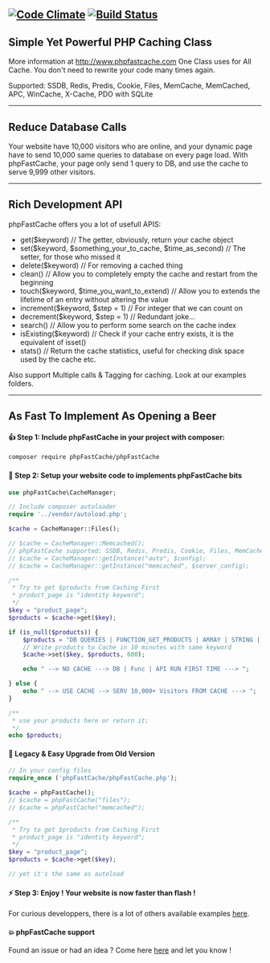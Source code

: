 [![Code Climate](https://codeclimate.com/github/PHPSocialNetwork/phpfastcache/badges/gpa.svg)](https://codeclimate.com/github/PHPSocialNetwork/phpfastcache) [![Build Status](https://travis-ci.org/PHPSocialNetwork/phpfastcache.svg?branch=final)](https://travis-ci.org/PHPSocialNetwork/phpfastcache)
---------------------------
Simple Yet Powerful PHP Caching Class
---------------------------
More information at http://www.phpfastcache.com
One Class uses for All Cache. You don't need to rewrite your code many times again.

Supported: SSDB, Redis, Predis, Cookie, Files, MemCache, MemCached, APC, WinCache, X-Cache, PDO with SQLite

---------------------------
Reduce Database Calls
---------------------------

Your website have 10,000 visitors who are online, and your dynamic page have to send 10,000 same queries to database on every page load.
With phpFastCache, your page only send 1 query to DB, and use the cache to serve 9,999 other visitors.

---------------------------
Rich Development API
---------------------------

phpFastCache offers you a lot of usefull APIS:

- get($keyword) // The getter, obviously, return your cache object
- set($keyword, $something_your_to_cache, $time_as_second) // The setter, for those who missed it
- delete($keyword) // For removing a cached thing
- clean() // Allow you to completely empty the cache and restart from the beginning
- touch($keyword, $time_you_want_to_extend) // Allow you to extends the lifetime of an entry without altering the value
- increment($keyword, $step = 1) // For integer that we can count on
- decrement($keyword, $step = 1) // Redundant joke...
- search() // Allow you to perform some search on the cache index
- isExisting($keyword) // Check if your cache entry exists, it is the equivalent of isset()
- stats() // Return the cache statistics, useful for checking disk space used by the cache etc.

Also support Multiple calls & Tagging for caching. Look at our examples folders.

---------------------------
As Fast To Implement As Opening a Beer
---------------------------


#### :thumbsup: Step 1: Include phpFastCache in your project with composer:


```bash
composer require phpFastCache/phpFastCache
```

#### :construction: Step 2: Setup your website code to implements phpFastCache bits
```php
use phpFastCache\CacheManager;

// Include composer autoloader
require '../vendor/autoload.php';

$cache = CacheManager::Files();

// $cache = CacheManager::Memcached();
// phpFastCache supported: SSDB, Redis, Predis, Cookie, Files, MemCache, MemCached, APC, WinCache, XCache, SQLite
// $cache = CacheManager::getInstance("auto", $config);
// $cache = CacheManager::getInstance("memcached", $server_config);

/**
 * Try to get $products from Caching First
 * product_page is "identity keyword";
 */
$key = "product_page";
$products = $cache->get($key);

if (is_null($products)) {
    $products = "DB QUERIES | FUNCTION_GET_PRODUCTS | ARRAY | STRING | OBJECTS";
    // Write products to Cache in 10 minutes with same keyword
    $cache->set($key, $products, 600);

    echo " --> NO CACHE ---> DB | Func | API RUN FIRST TIME ---> ";

} else {
    echo " --> USE CACHE --> SERV 10,000+ Visitors FROM CACHE ---> ";
}

/**
 * use your products here or return it;
 */
echo $products;

```

#### :floppy_disk: Legacy & Easy Upgrade from Old Version
```php
// In your config files
require_once ('phpFastCache/phpFastCache.php');

$cache = phpFastCache();
// $cache = phpFastCache("files");
// $cache = phpFastCache("memcached");

/**
 * Try to get $products from Caching First
 * product_page is "identity keyword";
 */
$key = "product_page";
$products = $cache->get($key);

// yet it's the same as autoload

```


#### :zap: Step 3: Enjoy ! Your website is now faster than flash !
For curious developpers, there is a lot of others available examples [here](https://github.com/khoaofgod/phpFastCache/tree/final/examples).

#### :boom: phpFastCache support
Found an issue or had an idea ? Come here [here](https://github.com/PHPSocialNetwork/phpfastcache/issues) and let you know !